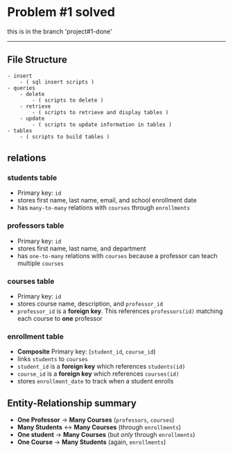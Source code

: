 # Problem #1 solved

this is in the branch 'project#1-done'

***

## File Structure

```
- insert
    - ( sql insert scripts )
- queries
    - delete
        - ( scripts to delete )
    - retrieve
        - ( scripts to retrieve and display tables )
    - update
        - ( scripts to update information in tables )
- tables
    - ( scripts to build tables )
```

## relations

### students table 
+ Primary key: `id`
+ stores first name, last name, email, and school enrollment date
+ has `many-to-many` relations with `courses` through `enrollments`

### professors table
+ Primary key: `id`
+ stores first name, last name, and department
+ has `one-to-many` relations with `courses` because a professor can teach multiple `courses`

### courses table
+ Primary key: `id`
+ stores course name, description, and `professor_id`
+ `professor_id` is a **foreign key**. This references `professors(id)` matching each course to **one** professor

### enrollment table
+ **Composite** Primary key: (`student_id`, `course_id`)
+ links `students` to `courses`
+ `student_id` is a **foreign key** which references `students(id)`
+ `course_id` is a **foreign key** which references `courses(id)`
+ stores `enrollment_date` to track when a student enrolls

## Entity-Relationship summary
+ **One Professor** -> **Many Courses** (`professors`, `courses`)
+ **Many Students** <-> **Many Courses** (through `enrollments`)
+ **One student** -> **Many Courses** (but *only* through `enrollments`)
+ **One Course** -> **Many Students** (again, `enrollments`)